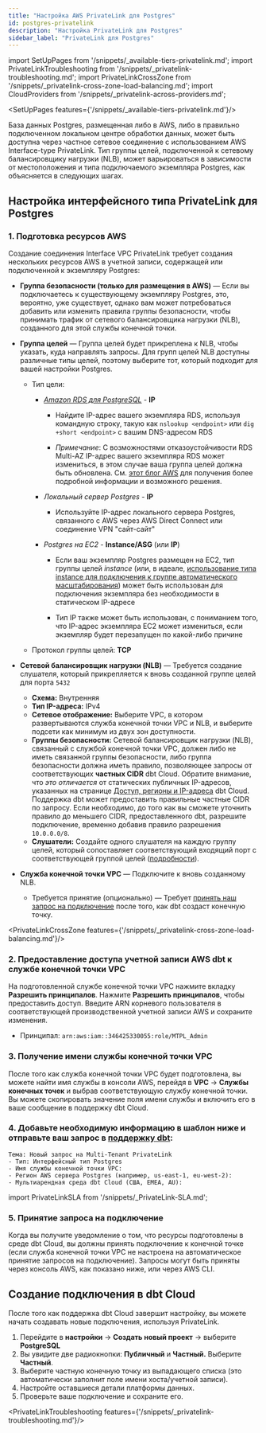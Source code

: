 ```yaml
---
title: "Настройка AWS PrivateLink для Postgres"
id: postgres-privatelink
description: "Настройка PrivateLink для Postgres"
sidebar_label: "PrivateLink для Postgres"
---
```

import SetUpPages from '/snippets/_available-tiers-privatelink.md';
import PrivateLinkTroubleshooting from '/snippets/_privatelink-troubleshooting.md';
import PrivateLinkCrossZone from '/snippets/_privatelink-cross-zone-load-balancing.md';
import CloudProviders from '/snippets/_privatelink-across-providers.md';

<SetUpPages features={'/snippets/_available-tiers-privatelink.md'}/>

База данных Postgres, размещенная либо в AWS, либо в правильно подключенном локальном центре обработки данных, может быть доступна через частное сетевое соединение с использованием AWS Interface-type PrivateLink. Тип группы целей, подключенной к сетевому балансировщику нагрузки (NLB), может варьироваться в зависимости от местоположения и типа подключаемого экземпляра Postgres, как объясняется в следующих шагах.

<CloudProviders type='Postgres' />

## Настройка интерфейсного типа PrivateLink для Postgres

### 1. Подготовка ресурсов AWS

Создание соединения Interface VPC PrivateLink требует создания нескольких ресурсов AWS в учетной записи, содержащей или подключенной к экземпляру Postgres:

- **Группа безопасности (только для размещения в AWS)** &mdash; Если вы подключаетесь к существующему экземпляру Postgres, это, вероятно, уже существует, однако вам может потребоваться добавить или изменить правила группы безопасности, чтобы принимать трафик от сетевого балансировщика нагрузки (NLB), созданного для этой службы конечной точки.
- **Группа целей** &mdash; Группа целей будет прикреплена к NLB, чтобы указать, куда направлять запросы. Для групп целей NLB доступны различные типы целей, поэтому выберите тот, который подходит для вашей настройки Postgres.
    
    - Тип цели:

        - _[Amazon RDS для PostgreSQL](https://aws.amazon.com/rds/postgresql/)_ -  **IP**

            - Найдите IP-адрес вашего экземпляра RDS, используя командную строку, такую как `nslookup <endpoint>` или `dig +short <endpoint>` с вашим DNS-адресом RDS

            - _Примечание_: С возможностями отказоустойчивости RDS Multi-AZ IP-адрес вашего экземпляра RDS может измениться, в этом случае ваша группа целей должна быть обновлена. См. [этот блог AWS](https://aws.amazon.com/blogs/database/access-amazon-rds-across-vpcs-using-aws-privatelink-and-network-load-balancer/) для получения более подробной информации и возможного решения. 

        - _Локальный сервер Postgres_ -  **IP**

            - Используйте IP-адрес локального сервера Postgres, связанного с AWS через AWS Direct Connect или соединение VPN "сайт-сайт"

        - _Postgres на EC2_ - **Instance/ASG** (или **IP**)

            - Если ваш экземпляр Postgres размещен на EC2, тип группы целей _instance_ (или, в идеале, [использование типа instance для подключения к группе автоматического масштабирования](https://docs.aws.amazon.com/autoscaling/ec2/userguide/attach-load-balancer-asg.html)) может быть использован для подключения экземпляра без необходимости в статическом IP-адресе

            - Тип IP также может быть использован, с пониманием того, что IP-адрес экземпляра EC2 может измениться, если экземпляр будет перезапущен по какой-либо причине

    - Протокол группы целей: **TCP** 

- **Сетевой балансировщик нагрузки (NLB)** &mdash; Требуется создание слушателя, который прикрепляется к вновь созданной группе целей для порта `5432`
    - **Схема:** Внутренняя
    - **Тип IP-адреса:** IPv4
    - **Сетевое отображение:** Выберите VPC, в котором развертываются служба конечной точки VPC и NLB, и выберите подсети как минимум из двух зон доступности.
    - **Группы безопасности:** Сетевой балансировщик нагрузки (NLB), связанный с службой конечной точки VPC, должен либо не иметь связанной группы безопасности, либо группа безопасности должна иметь правило, позволяющее запросы от соответствующих **частных CIDR** dbt Cloud. Обратите внимание, что _это отличается_ от статических публичных IP-адресов, указанных на странице [Доступ, регионы и IP-адреса](https://docs.getdbt.com/docs/cloud/about-cloud/access-regions-ip-addresses) dbt Cloud. Поддержка dbt может предоставить правильные частные CIDR по запросу. Если необходимо, до того как вы сможете уточнить правило до меньшего CIDR, предоставленного dbt, разрешите подключение, временно добавив правило разрешения `10.0.0.0/8`.
    - **Слушатели:** Создайте одного слушателя на каждую группу целей, который сопоставляет соответствующий входящий порт с соответствующей группой целей ([подробности](https://docs.aws.amazon.com/elasticloadbalancing/latest/network/load-balancer-listeners.html)).
- **Служба конечной точки VPC** &mdash; Подключите к вновь созданному NLB.
    - Требуется принятие (опционально) &mdash; Требует [принять наш запрос на подключение](https://docs.aws.amazon.com/vpc/latest/privatelink/configure-endpoint-service.html#accept-reject-connection-requests) после того, как dbt создаст конечную точку.

<PrivateLinkCrossZone features={'/snippets/_privatelink-cross-zone-load-balancing.md'}/>

### 2. Предоставление доступа учетной записи AWS dbt к службе конечной точки VPC

На подготовленной службе конечной точки VPC нажмите вкладку **Разрешить принципалов**. Нажмите **Разрешить принципалов**, чтобы предоставить доступ. Введите ARN корневого пользователя в соответствующей производственной учетной записи AWS и сохраните изменения.

 - Принципал: `arn:aws:iam::346425330055:role/MTPL_Admin`

<Lightbox src="/img/docs/dbt-cloud/privatelink-allow-principals.png" width="70%" title="Введите ARN"/>

### 3. Получение имени службы конечной точки VPC

После того как служба конечной точки VPC будет подготовлена, вы можете найти имя службы в консоли AWS, перейдя в **VPC** → **Службы конечных точек** и выбрав соответствующую службу конечной точки. Вы можете скопировать значение поля имени службы и включить его в ваше сообщение в поддержку dbt Cloud.

<Lightbox src="/img/docs/dbt-cloud/privatelink-endpoint-service-name.png" width="70%" title="Получите значение поля имени службы"/>

### 4. Добавьте необходимую информацию в шаблон ниже и отправьте ваш запрос в [поддержку dbt](https://docs.getdbt.com/community/resources/getting-help#dbt-cloud-support):
```
Тема: Новый запрос на Multi-Tenant PrivateLink
- Тип: Интерфейсный тип Postgres
- Имя службы конечной точки VPC:
- Регион AWS сервера Postgres (например, us-east-1, eu-west-2):
- Мультиарендная среда dbt Cloud (США, EMEA, AU):
```

import PrivateLinkSLA from '/snippets/_PrivateLink-SLA.md';

<PrivateLinkSLA />

### 5. Принятие запроса на подключение

Когда вы получите уведомление о том, что ресурсы подготовлены в среде dbt Cloud, вы должны принять подключение к конечной точке (если служба конечной точки VPC не настроена на автоматическое принятие запросов на подключение). Запросы могут быть приняты через консоль AWS, как показано ниже, или через AWS CLI.

<Lightbox src="/img/docs/dbt-cloud/cloud-configuring-dbt-cloud/accept-request.png" width="80%" title="Принять запрос на подключение" />

## Создание подключения в dbt Cloud

После того как поддержка dbt Cloud завершит настройку, вы можете начать создавать новые подключения, используя PrivateLink.

1. Перейдите в **настройки** → **Создать новый проект** → выберите **PostgreSQL**
2. Вы увидите две радиокнопки: **Публичный** и **Частный.** Выберите **Частный**. 
3. Выберите частную конечную точку из выпадающего списка (это автоматически заполнит поле имени хоста/учетной записи).
4. Настройте оставшиеся детали платформы данных.
5. Проверьте ваше подключение и сохраните его.

<PrivateLinkTroubleshooting features={'/snippets/_privatelink-troubleshooting.md'}/>